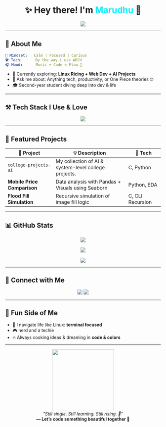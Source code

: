 
<h1 align="center">✨ Hey there! I'm <span style="color:#00F0FF;">Marudhu</span> 👋</h1>

<div align="center">
  <img src="https://readme-typing-svg.herokuapp.com?font=Fira+Code&size=22&duration=3500&pause=1200&color=00F7FF&center=true&vCenter=true&multiline=true&width=750&lines=Engineering+Student+%7C+AI+%26+Data+Science;Linux+Lover+%7C+Full+Stack+Explorer+%7C+Dev+In+Progress;Let's+Build%2C+Learn%2C+and+Grow+Together+🚀" />
</div>

---

## 🧬 About Me

```yaml
🧠 Mindset:   Calm | Focused | Curious
🛠️ Tech:      By the way i use ARCH
🎧 Mood:      Music + Code = Flow 🎵
```

- 🐧 Currently exploring: **Linux Ricing + Web Dev + AI Projects**
- 💬 Ask me about: Anything tech, productivity, or One Piece theories 🤓
- 🎓 Second-year student diving deep into dev & life

---

## ⚒️ Tech Stack I Use & Love

<div align="center">
  <img src="https://skillicons.dev/icons?i=python,java,html,css,js,c,linux,bash,git,github,vscode&perline=7" />
</div>

---

## 🚀 Featured Projects

| 🌟 Project | 💡 Description | 🔧 Tech |
|-----------|----------------|---------|
| [`college-projects-ai`](https://github.com/marudhu30/college-projects-ai) | My collection of AI & system-level college projects. | C, Python |
| **Mobile Price Comparison** | Data analysis with Pandas + Visuals using Seaborn | Python, EDA |
| **Flood Fill Simulation** | Recursive simulation of image fill logic | C, CLI Recursion |

---

## 📊 GitHub Stats

<div align="center">
  <img src="https://github-readme-stats.vercel.app/api?username=marudhu30&show_icons=true&theme=radical&rank_icon=github&custom_title=Marudhu's+Code+Stats" />
  <br/><br/>
  <img src="https://streak-stats.demolab.com?user=marudhu30&theme=radical&border_radius=8&fire=EB5454&ring=6AE3E1&dates=F4F4F4" />
  <br/><br/>
  <img src="https://github-readme-stats.vercel.app/api/top-langs/?username=marudhu30&layout=compact&theme=radical&langs_count=10" />
</div>

---

## 💬 Connect with Me

<p align="center">
  <a href="https://github.com/marudhu30"><img src="https://img.shields.io/badge/GitHub-%2312100E.svg?style=for-the-badge&logo=github&logoColor=white"/></a>
  <a href="mailto:youremail@example.com"><img src="https://img.shields.io/badge/Email-D14836?style=for-the-badge&logo=gmail&logoColor=white" /></a>
</p>

---

## 🌠 Fun Side of Me

- 🧭 I navigate life like Linux: **terminal focused**  
- 🎮 nerd and a techie   
- 🔥 Always cooking ideas & dreaming in **code & colors**  

---

<p align="center">
  <img src="https://media.giphy.com/media/qgQUggAC3Pfv687qPC/giphy.gif" width="200"/>
  <br/>
  <i>"Still single. Still learning. Still rising. 💫"</i><br/>
  <b>— Let’s code something beautiful together 🌸</b>
</p>
